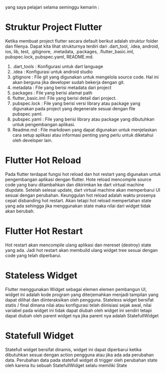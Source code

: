 yang saya pelajari selama seminggu kemarin :
# Struktur Project Flutter
Ketika membuat project flutter secara default berikut adalah struktur folder dan filenya. Dapat kita lihat strukturnya terdiri dari .dart_tool, .idea, android, ios, lib, test, .gitignore, .metadata, .packages, .flutter_basic.iml, pubspec.lock, pubspec.yaml, README.md.
1. .dart_tools : Konfigurasi untuk dart language
2. .idea : Konfigurasi untuk android studio
3. gitignore : File git yang digunakan untuk mengelola source code. Hal ini akan berguna jika developer sudah bekerja dengan git.
4. metadata : File yang berisi metadata dari project
5. packages : File yang berisi alamat path
6. flutter_basic.iml: File yang berisi detail dari project.
7. pubspec.lock : File yang berisi versi library atau package yang digunakan pada project yang degenerate sesuai dengan file pubspec.yaml.
8. pubspec.yaml : File yang berisi library atau package yang dibutuhkan untuk pengembangan aplikasi.
9. Readme.md : File markdown yang dapat digunakan untuk menjelaskan cara setup aplikasi atau informasi penting yang perlu untuk diketahui oleh developer lain.
# Flutter Hot Reload
Pada flutter terdapat fungsi hot reload dan hot restart yang digunakan untuk
pengembangan aplikasi dengan flutter. Hote reload mencompile source code yang baru
ditambahkan dan dikirimkan ke dart virtual machine diupdate. Setelah selesai update, dart
virtual machine akan memperbarui UI sesuai dengan perubahan. Keunggulan hot reload
adalah waktu prosenya cepat disbanding hot restart. Akan tetapi hot reload mempertahan
state yang ada sehingga jika menggunakan state maka nilai dari widget tidak akan berubah.
# Flutter Hot Restart
Hot restart akan mencompile ulang aplikasi dan mereset (destroy) state yang ada. Jadi
hot restart akan membuild ulang widget tree sesuai dengan code yang telah diperbarui. 
# Stateless Widget
Flutter menggunakan Widget sebagai elemen elemen pembangun UI, widget ini adalah
kode program yang diterjemahkan menjadi tampilan yang dapat dilihat dan diinteraksikan
oleh pengguna. Stateless widget bersifat statis / final dimana nilai atau konfigurasi telah
diinisiasi sejak awal, nilai variabel pada widget ini tidak dapat diubah oleh widget ini sendiri
tetapi dapat diubah oleh parent widget nya jika parent nya adalah StatefullWidget
# Statefull Widget
Statefull widget bersifat dinamis, widget ini dapat diperbarui ketika dibutuhkan sesuai
dengan action pengguna atau jika ada ada perubahan data. Perubahan data pada statefull
widget di trigger oleh perubahan state oleh karena itu sebuah StatefullWidget selalu memiliki
State
